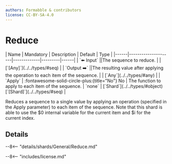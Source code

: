 ```yaml
---
authors: Formabble & contributors
license: CC-BY-SA-4.0
---
```



# Reduce

<div class="sh-parameters" markdown="1">
| Name | Mandatory | Description | Default | Type |
|------|---------------------|-------------|---------|------|
| `⬅️ Input` ||The sequence to reduce. | | [`[Any]`](../../types/#seq) |
| `Output ➡️` ||The resulting value after applying the operation to each item of the sequence. | | [`Any`](../../types/#any) |
| `Apply` | :fontawesome-solid-circle-plus:{title="No"} No  | The function to apply to each item of the sequence. | `none` | [`Shard`](../../types/#object)[`[Shard]`](../../types/#seq) |

</div>

Reduces a sequence to a single value by applying an operation (specified in the Apply parameter) to each item of the sequence. Note that this shard is able to use the $0 internal variable for the current item and $i for the current index.

## Details

--8<-- "details/shards/General/Reduce.md"


--8<-- "includes/license.md"

